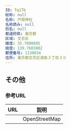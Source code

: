 ```yaml
---
ID: Tq1Tb
総称: null
名称: 戸隠神社
名称読み: null
別名: null
都道府県: 東京都
区域: 文京区
緯度: 35.7080885
経度: 139.7683802
郵便番号: 1130034
住所: 東京都文京区湯島３丁目３０
---
```


## その他

### 参考URL

| URL | 説明          |
| --- | ------------- |
|     | OpenStreetMap |
